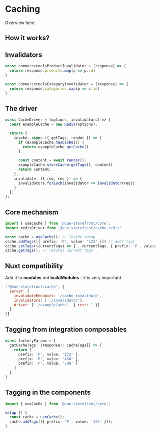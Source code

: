 # Caching

Overview here


## How it works?

## Invalidators

```ts
const commercetoolsProductInvalidator = (response) => {
  return response.products.map(p => p.id)
}

const commercetoolsCategoryInvalidator = (response) => {
  return response.categories.map(p => c.id)
}
```

## The driver


```ts
const CacheDriver = (options, invalidators) => {
  const exampleCache = new Redis(options);

  return {
    invoke: async ({ getTags, render }) => {
      if (exampleCache.hasCache()) {
        return exampleCache.getCache()
      }

      const content = await render();
      exampleCache.storeCache(getTags(), content)
      return content;
    },
    invalidate: ({ req, res }) => {
      invalidators.forEach(invalidator => invalidator(req))
    }
  };
};
```

## Core mechanism


```ts
import { useCache } from '@vue-storefront/core';
import redisDriver from '@vue-storefront/cache-redis'

const cache = useCache(); // Inside setup
cache.addTags([{ prefix: 'P', value: '123' }]) // adds tags
cache.setTags((currentTags) => [...currentTags, { prefix: 'P', value: '123' }]) // adds tags, also you can skip previous one
cache.getTags(); // returns current tags
```

## Nuxt compatibility
Add it to **modules** not **buildModules** - it is very important.

```js
['@vue-storefront/cache', {
  server: {
    invalidateEndpoint: '/cache-invalidate',
    invalidators: ['./invalidator'],
    driver: ['./exampleCache', { test: 1 }]
  }
}]
```

## Tagging from integration composables

```ts
const factoryParams = {
  getCacheTags: (response): CacheTags[] => {
    return [
      prefix: 'P', value: '123' },
      prefix: 'P', value: '456' },
      prefix: 'P', value: '789' }
    ]
  }
}
```

## Tagging in the components

```ts
import { useCache } from '@vue-storefront/core';

setup () {
  const cache = useCache();
  cache.addTags([{ prefix: 'P', value: '123' }]);
}
```
